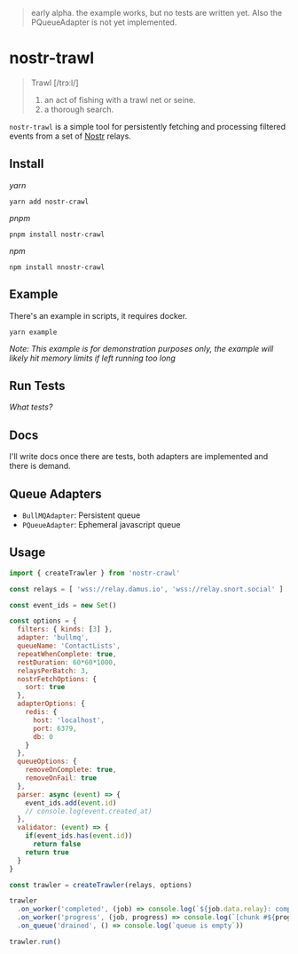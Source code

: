 > early alpha. the example works, but no tests are written yet. Also the PQueueAdapter is not yet implemented.

# nostr-trawl 
> Trawl [/trɔːl/] 
> 1. an act of fishing with a trawl net or seine.
> 2. a thorough search.

`nostr-trawl` is a simple tool for persistently fetching and processing filtered events from a set of [Nostr](https://nostr.io) relays.

## Install
_yarn_
```
yarn add nostr-crawl
```

_pnpm_
```
pnpm install nostr-crawl
```

_npm_
```
npm install nnostr-crawl
```
## Example
There's an example in scripts, it requires docker. 
```
yarn example
```

_Note: This example is for demonstration purposes only, the example will likely hit memory limits if left running too long_

## Run Tests
_What tests?_

## Docs
I'll write docs once there are tests, both adapters are implemented and there is demand.

## Queue Adapters
- `BullMQAdapter`: Persistent queue
- `PQueueAdapter`: Ephemeral javascript queue

## Usage 

```js
import { createTrawler } from 'nostr-crawl'

const relays = [ 'wss://relay.damus.io', 'wss://relay.snort.social' ]

const event_ids = new Set()

const options = {
  filters: { kinds: [3] },
  adapter: 'bullmq',
  queueName: 'ContactLists',
  repeatWhenComplete: true,
  restDuration: 60*60*1000,
  relaysPerBatch: 3,
  nostrFetchOptions: {
    sort: true
  },
  adapterOptions: {
    redis: {
      host: 'localhost',
      port: 6379, 
      db: 0
    }
  },
  queueOptions: {
    removeOnComplete: true, 
    removeOnFail: true
  },
  parser: async (event) => {
    event_ids.add(event.id)
    // console.log(event.created_at)
  },
  validator: (event) => {
    if(event_ids.has(event.id))
      return false 
    return true
  } 
}

const trawler = createTrawler(relays, options)

trawler
  .on_worker('completed', (job) => console.log(`${job.data.relay}: completed jobn`, 'data:', job))
  .on_worker('progress', (job, progress) => console.log(`[chunk #${progress.last_timestamp}] ${progress.relay}: ${progress.found} events found and ${progress.rejected} events rejected`))
  .on_queue('drained', () => console.log(`queue is empty`))

trawler.run()
```